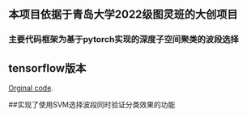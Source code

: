 ## 本项目依据于青岛大学2022级图灵班的大创项目

### 主要代码框架为基于pytorch实现的深度子空间聚类的波段选择

## tensorflow版本
[Orginal code](https://github.com/panji1990/Deep-subspace-clustering-networks).

##实现了使用SVM选择波段同时验证分类效果的功能


